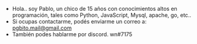 - Hola.. soy Pablo, un chico de 15 años con conocimientos altos en programación, tales como Python, JavaScript, Mysql, apache, go, etc..
- Si ocupas contactarme, podés enviarme un correo a: pgbito.mail@gmail.com
- También podes hablarme por discord. wn#7175

<!---
pgbito/pgbito is a ✨ special ✨ repository because its `README.md` (this file) appears on your GitHub profile.
You can click the Preview link to take a look at your changes.
--->
